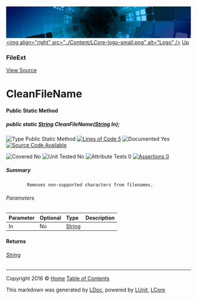 ![](../Content/LCore-banner-small.png "")
[&lt;img align=&quot;right&quot; src=&quot;../Content/LCore-logo-small.png&quot; alt=&quot;Logo&quot; /&gt;](../../README.md)
[Up](FileExt.md)

### FileExt
[View Source](../Extensions/Reference%20Types/FileExt.cs)

# CleanFileName

#### Public Static Method

##### public static <a href="https://msdn.microsoft.com/en-us/library/system.string.aspx" alt="">String</a> CleanFileName(<a href="https://msdn.microsoft.com/en-us/library/system.string.aspx" alt="">String</a> In);

![Type Public Static Method](http://b.repl.ca/v1/Type-Public%20Static%20Method-Blue.png "") [![Lines of Code 5](http://b.repl.ca/v1/Lines%20of%20Code-5-blue.png "")](../Extensions/Reference%20Types/FileExt.cs#L27)    ![Documented Yes](http://b.repl.ca/v1/Documented-Yes-brightgreen.png "") [![Source Code Available](http://b.repl.ca/v1/Source%20Code-Available-brightgreen.png "")](../Extensions/Reference%20Types/FileExt.cs#L27)

![Covered No](http://b.repl.ca/v1/Covered-No-red.png "") ![Unit Tested No](http://b.repl.ca/v1/Unit%20Tested-No-lightgrey.png "") ![Attribute Tests 0](http://b.repl.ca/v1/Attribute%20Tests-0-lightgrey.png "") [![Assertions 0](http://b.repl.ca/v1/Assertions-0-lightgrey.png "")](../Extensions/Reference%20Types/FileExt.cs)

##### Summary

            Removes non-supported characters from filenames.
            

###### Parameters

Parameter | Optional | Type | Description
:---  | :---  | :---  | :--- 
In | No | [String](https://msdn.microsoft.com/en-us/library/system.string.aspx) | 


#### Returns

###### [String](https://msdn.microsoft.com/en-us/library/system.string.aspx)



---

Copyright 2016 &copy; [Home](../../README.md) [Table of Contents](../../TableOfContents.md)

This markdown was generated by [LDoc](https://github.com/CodeSingularity/LDoc), powered by [LUnit](https://github.com/CodeSingularity/LUnit), [LCore](https://github.com/CodeSingularity/LCore)
